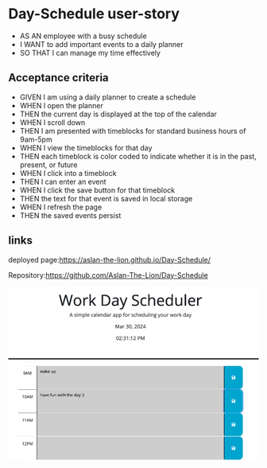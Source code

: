 # Day-Schedule user-story

- AS AN employee with a busy schedule
- I WANT to add important events to a daily planner
- SO THAT I can manage my time effectively

## Acceptance criteria
- GIVEN I am using a daily planner to create a schedule
- WHEN I open the planner
- THEN the current day is displayed at the top of the calendar
- WHEN I scroll down
- THEN I am presented with timeblocks for standard business hours of 9am-5pm
- WHEN I view the timeblocks for that day
- THEN each timeblock is color coded to indicate whether it is in the past, present, or future
- WHEN I click into a timeblock
- THEN I can enter an event
- WHEN I click the save button for that timeblock
- THEN the text for that event is saved in local storage
- WHEN I refresh the page
- THEN the saved events persist

## links 
deployed page:https://aslan-the-lion.github.io/Day-Schedule/

Repository:https://github.com/Aslan-The-Lion/Day-Schedule 

![Alt text](./assets/images/day-scheduler-page.png)